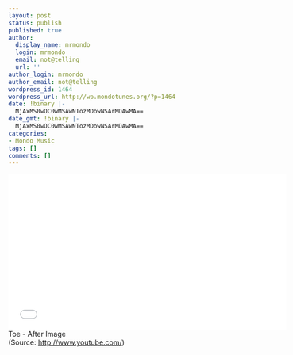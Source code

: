```yaml
---
layout: post
status: publish
published: true
author:
  display_name: mrmondo
  login: mrmondo
  email: not@telling
  url: ''
author_login: mrmondo
author_email: not@telling
wordpress_id: 1464
wordpress_url: http://wp.mondotunes.org/?p=1464
date: !binary |-
  MjAxMS0wOC0wMSAwNTozMDowNSArMDAwMA==
date_gmt: !binary |-
  MjAxMS0wOC0wMSAwNTozMDowNSArMDAwMA==
categories:
- Mondo Music
tags: []
comments: []
---
```

<iframe width="560" height="315" src="//www.youtube.com/embed/xhSbiWhQ3xs" frameborder="0"> </iframe>
Toe - After Image
<div class="attribution">(<span>Source:</span> <a href="http://www.youtube.com/">http://www.youtube.com/</a>)</div>
